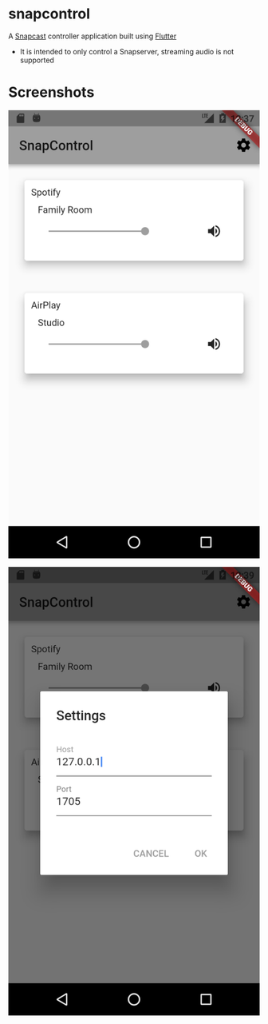 # snapcontrol

A [Snapcast](https://github.com/badaix/snapcast) controller application built using [Flutter](https://flutter.io/)

- It is intended to only control a Snapserver, streaming audio is not supported

# Screenshots

![Main Screen](screenshots/main.png)

![Settings Dialog](screenshots/settings.png)